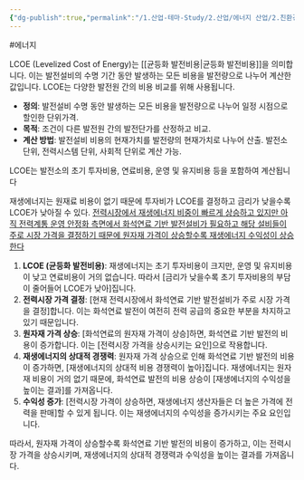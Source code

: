 ```yaml
---
{"dg-publish":true,"permalink":"/1.산업-테마-Study/2.산업/에너지 산업/2.친환경 에너지/INFO_친환경 에너지 관련/LCOE/","created":"2024-11-20T21:02:28.520+09:00","updated":"2025-06-03T20:07:21.114+09:00"}
---
```


#에너지 


LCOE (Levelized Cost of Energy)는 [[균등화 발전비용\|균등화 발전비용]]을 의미합니다. 이는 발전설비의 수명 기간 동안 발생하는 모든 비용을 발전량으로 나누어 계산한 값입니다. LCOE는 다양한 발전원 간의 비용 비교를 위해 사용됩니다.

- **정의**: 발전설비 수명 동안 발생하는 모든 비용을 발전량으로 나누어 일정 시점으로 할인한 단위가격.
- **목적**: 조건이 다른 발전원 간의 발전단가를 산정하고 비교.
- **계산 방법**: 발전설비 비용의 현재가치를 발전량의 현재가치로 나누어 산출. 발전소 단위, 전력시스템 단위, 사회적 단위로 계산 가능.

LCOE는 발전소의 초기 투자비용, 연료비용, 운영 및 유지비용 등을 포함하여 계산됩니다


재생에너지는 원재료 비용이 없기 때문에 투자비가 LCOE를 결정하고 금리가 낮을수록 LCOE가 낮아질 수 있다. [전력시장에서 재생에너지 비중이 빠르게 상승하고 있지만 아직 전력계통 운영 안정화 측면에서 화석연료 기반 발전설비가 필요하고 해당 설비들이 주로 시장 가격을 결정하기 때문에 원자재 가격이 상승할수록 재생에너지 수익성이 상승한다](9.11_돈이되는%20ESS.pdf#page=8&selection=161,0,247,0&color=yellow)
  
1. **LCOE (균등화 발전비용)**: 재생에너지는 초기 투자비용이 크지만, 운영 및 유지비용이 낮고 연료비용이 거의 없습니다. 따라서 [금리가 낮을수록 초기 투자비용의 부담이 줄어들어 LCOE가 낮아]집니다.
2. **전력시장 가격 결정**: [현재 전력시장에서 화석연료 기반 발전설비가 주로 시장 가격을 결정]합니다. 이는 화석연료 발전이 여전히 전력 공급의 중요한 부분을 차지하고 있기 때문입니다.
3. **원자재 가격 상승**: [화석연료의 원자재 가격이 상승]하면, 화석연료 기반 발전의 비용이 증가합니다. 이는 [전력시장 가격을 상승시키는 요인]으로 작용합니다.
4. **재생에너지의 상대적 경쟁력**: 원자재 가격 상승으로 인해 화석연료 기반 발전의 비용이 증가하면, [재생에너지의 상대적 비용 경쟁력이 높아]집니다. 재생에너지는 원자재 비용이 거의 없기 때문에, 화석연료 발전의 비용 상승이 [재생에너지의 수익성을 높이는 결과]를 가져옵니다.
5. **수익성 증가**: [전력시장 가격이 상승하면, 재생에너지 생산자들은 더 높은 가격에 전력을 판매]할 수 있게 됩니다. 이는 재생에너지의 수익성을 증가시키는 주요 요인입니다.

따라서, 원자재 가격이 상승할수록 화석연료 기반 발전의 비용이 증가하고, 이는 전력시장 가격을 상승시키며, 재생에너지의 상대적 경쟁력과 수익성을 높이는 결과를 가져옵니다.